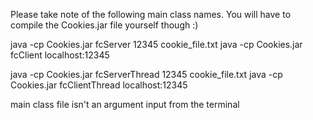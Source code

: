 Please take note of the following main class names.
You will have to compile the Cookies.jar file yourself though :)

java -cp Cookies.jar fcServer 12345 cookie_file.txt
java -cp Cookies.jar fcClient localhost:12345

java -cp Cookies.jar fcServerThread 12345 cookie_file.txt
java -cp Cookies.jar fcClientThread localhost:12345

main class file isn't an argument input from the terminal